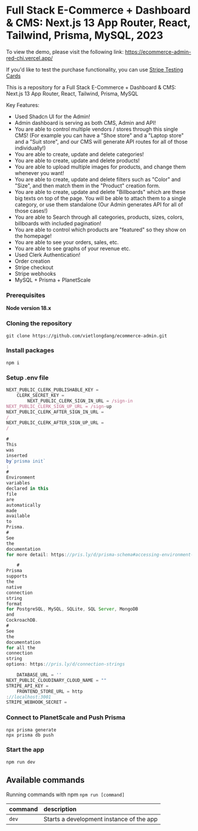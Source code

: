 # Full Stack E-Commerce + Dashboard & CMS: Next.js 13 App Router, React, Tailwind, Prisma, MySQL, 2023

To view the demo, please visit the following link: https://ecommerce-admin-red-chi.vercel.app/

If you'd like to test the purchase functionality, you can use [Stripe Testing Cards](https://stripe.com/docs/testing)

This is a repository for a Full Stack E-Commerce + Dashboard & CMS: Next.js 13 App Router, React, Tailwind, Prisma,
MySQL

Key Features:

- Used Shadcn UI for the Admin!
- Admin dashboard is serving as both CMS, Admin and API!
- You are able to control multiple vendors / stores through this single CMS! (For example you can have a "Shoe store"
  and a "Laptop store" and a "Suit store", and our CMS will generate API routes for all of those individually!)
- You are able to create, update and delete categories!
- You are able to create, update and delete products!
- You are able to upload multiple images for products, and change them whenever you want!
- You are able to create, update and delete filters such as "Color" and "Size", and then match them in the "Product"
  creation form.
- You are able to create, update and delete "Billboards" which are these big texts on top of the page. You will be able
  to attach them to a single category, or use them standalone (Our Admin generates API for all of those cases!)
- You are able to Search through all categories, products, sizes, colors, billboards with included pagination!
- You are able to control which products are "featured" so they show on the homepage!
- You are able to see your orders, sales, etc.
- You are able to see graphs of your revenue etc.
- Used Clerk Authentication!
- Order creation
- Stripe checkout
- Stripe webhooks
- MySQL + Prisma + PlanetScale

### Prerequisites

**Node version 18.x**

### Cloning the repository

```shell
git clone https://github.com/vietlongdang/ecommerce-admin.git
```

### Install packages

```shell
npm i
```

### Setup .env file

```js
NEXT_PUBLIC_CLERK_PUBLISHABLE_KEY =
    CLERK_SECRET_KEY =
        NEXT_PUBLIC_CLERK_SIGN_IN_URL = /sign-in
NEXT_PUBLIC_CLERK_SIGN_UP_URL = /sign-up
NEXT_PUBLIC_CLERK_AFTER_SIGN_IN_URL =
/
NEXT_PUBLIC_CLERK_AFTER_SIGN_UP_URL =
/

#
This
was
inserted
by`prisma init`
:
#
Environment
variables
declared in this
file
are
automatically
made
available
to
Prisma.
#
See
the
documentation
for more detail: https://pris.ly/d/prisma-schema#accessing-environment-variables-from-the-schema

    #
Prisma
supports
the
native
connection
string
format
for PostgreSQL, MySQL, SQLite, SQL Server, MongoDB
and
CockroachDB.
#
See
the
documentation
for all the
connection
string
options: https://pris.ly/d/connection-strings

    DATABASE_URL = ''
NEXT_PUBLIC_CLOUDINARY_CLOUD_NAME = ""
STRIPE_API_KEY =
    FRONTEND_STORE_URL = http
://localhost:3001
STRIPE_WEBHOOK_SECRET =
```

### Connect to PlanetScale and Push Prisma

```shell
npx prisma generate
npx prisma db push
```

### Start the app

```shell
npm run dev
```

## Available commands

Running commands with npm `npm run [command]`

| command | description                              |
|:--------|:-----------------------------------------|
| `dev`   | Starts a development instance of the app |

